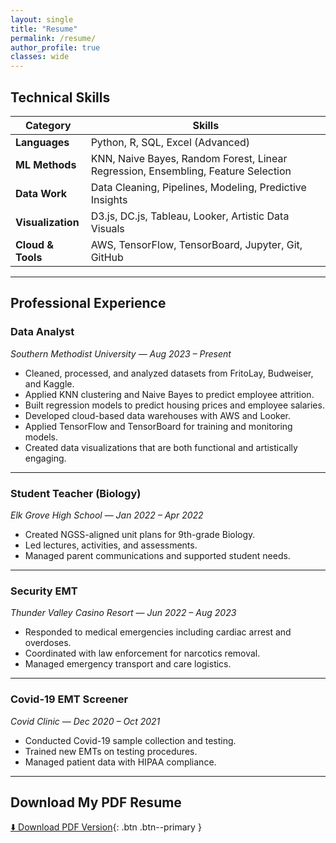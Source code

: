 ```yaml
---
layout: single
title: "Resume"
permalink: /resume/
author_profile: true
classes: wide
---
```


##  Technical Skills

| **Category**   | **Skills**                                                                                                                                     |
|----------------|-------------------------------------------------------------------------------------------------------------------------------------------------|
| **Languages**  | Python, R, SQL, Excel (Advanced)                                                                                                               |
| **ML Methods** | KNN, Naive Bayes, Random Forest, Linear Regression, Ensembling, Feature Selection                                                             |
| **Data Work**  | Data Cleaning, Pipelines, Modeling, Predictive Insights                                                                                        |
| **Visualization** | D3.js, DC.js, Tableau, Looker, Artistic Data Visuals                                                                                       |
| **Cloud & Tools** | AWS, TensorFlow, TensorBoard, Jupyter, Git, GitHub                                                                                          |

---

## Professional Experience

### **Data Analyst**  
*Southern Methodist University* — *Aug 2023 – Present*  
- Cleaned, processed, and analyzed datasets from FritoLay, Budweiser, and Kaggle.  
- Applied KNN clustering and Naive Bayes to predict employee attrition.  
- Built regression models to predict housing prices and employee salaries.  
- Developed cloud-based data warehouses with AWS and Looker.  
- Applied TensorFlow and TensorBoard for training and monitoring models.  
- Created data visualizations that are both functional and artistically engaging.

---

### **Student Teacher (Biology)**  
*Elk Grove High School* — *Jan 2022 – Apr 2022*  
- Created NGSS-aligned unit plans for 9th-grade Biology.  
- Led lectures, activities, and assessments.  
- Managed parent communications and supported student needs.

---

### **Security EMT**  
*Thunder Valley Casino Resort* — *Jun 2022 – Aug 2023*  
- Responded to medical emergencies including cardiac arrest and overdoses.  
- Coordinated with law enforcement for narcotics removal.  
- Managed emergency transport and care logistics.

---

### **Covid-19 EMT Screener**  
*Covid Clinic* — *Dec 2020 – Oct 2021*  
- Conducted Covid-19 sample collection and testing.  
- Trained new EMTs on testing procedures.  
- Managed patient data with HIPAA compliance.


---

## Download My PDF Resume  
[⬇️ Download PDF Version](/assets/files/Joel_Laskow_Resume.pdf){: .btn .btn--primary }
